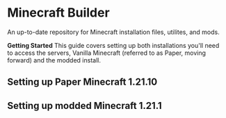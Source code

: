 # Minecraft Builder
An up-to-date repository for Minecraft installation files, utilites, and mods.  
  

**Getting Started**
This guide covers setting up both installations you'll need to access the servers, Vanilla Minecraft (referred to as Paper, moving forward) and the modded install.  
  

## Setting up Paper Minecraft 1.21.10

## Setting up modded Minecraft 1.21.1
